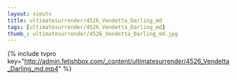 ```yaml
--- 
layout: sieutv
title: ultimatesurrender/4526_Vendetta_Darling_md
tags: [ultimatesurrender/4526_Vendetta_Darling_md]
thumb_: ultimatesurrender/4526_Vendetta_Darling_md.jpg
---
```

{% include tvpro key="http://admin.fetishbox.com/_content/ultimatesurrender/4526_Vendetta_Darling_md.mp4" %} 
